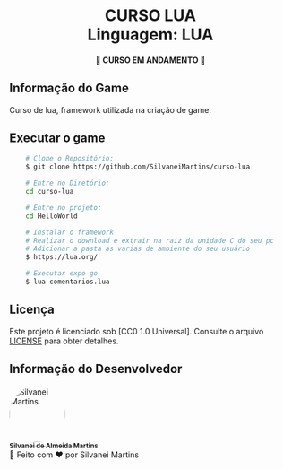 <h1 align="center">
    CURSO LUA
    <br />
    Linguagem: LUA
</h1>

<h4 align="center">
    🚀 CURSO EM ANDAMENTO 🚀
</h4>

## Informação do Game

Curso de lua, framework utilizada na criação de game.

<!-- <p align="center">
    <a href="https://imgur.com/Gup6jka"><img src="https://i.imgur.com/Gup6jka.png" title="source: imgur.com" /></a>
    <br />
</p> -->

## Executar o game

```bash
    # Clone o Repositório:
    $ git clone https://github.com/SilvaneiMartins/curso-lua

    # Entre no Diretório:
    cd curso-lua

    # Entre no projeto:
    cd HelloWorld

    # Instalar o framework
    # Realizar o download e extrair na raiz da unidade C do seu pc
    # Adicionar a pasta as varias de ambiente do seu usuário
    $ https://lua.org/

    # Executar expo go
    $ lua comentarios.lua
```

## Licença

Este projeto é licenciado sob [CC0 1.0 Universal]. Consulte o arquivo [LICENSE](https://github.com/SilvaneiMartins/curso-lua/blob/master/LICENSE) para obter detalhes.

## Informação do Desenvolvedor

<a href="https://github.com/SilvaneiMartins">
    <img
        style="border-radius:50%"
        src="https://github.com/SilvaneiMartins.png"
        width="100px;"
        alt="Silvanei Martins"
    />
    <br />
    <sub>
        <b>Silvanei de Almeida Martins</b>
    </sub>
</a>
     <a href="https://github.com/SilvaneiMartins" title="Silvanei martins" >
 </a>
<br />
🚀 Feito com ❤️ por Silvanei Martins

